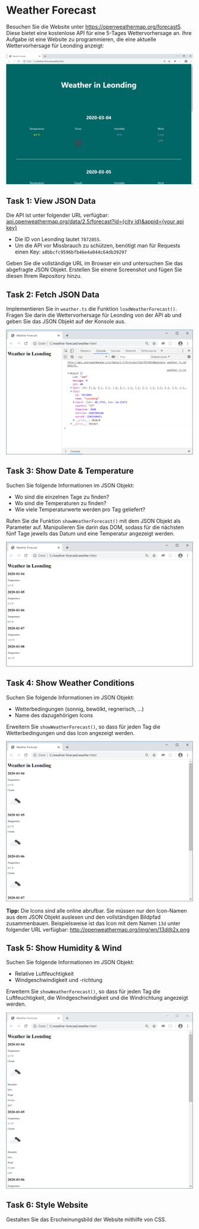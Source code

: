 # Weather Forecast

Besuchen Sie die Website unter https://openweathermap.org/forecast5. Diese bietet eine kostenlose API für eine 5-Tages Wettervorhersage an. Ihre Aufgabe ist eine Website zu programmieren, die eine aktuelle Wettervorhersage für Leonding anzeigt:

![img](./images/final.png)

## Task 1: View JSON Data

Die API ist unter folgender URL verfügbar: [api.openweathermap.org/data/2.5/forecast?id={city id}&appid={your api key}]()

- Die ID von Leonding lautet `7872055`.
- Um die API vor Missbrauch zu schützen, benötigt man für Requests einen Key: `a8bbcfc9596bfb46e4a044c64db39297`

Geben Sie die vollständige URL im Browser ein und untersuchen Sie das abgefragte JSON Objekt. Erstellen Sie einene Screenshot und fügen Sie diesen Ihrem Repository hinzu.

## Task 2: Fetch JSON Data

Implementieren Sie in `weather.ts` die Funktion `loadWeatherForecast()`. Fragen Sie darin die Wettervorhersage für Leonding von der API ab und geben Sie das JSON Objekt auf der Konsole aus.

![img](./images/task2.png)

## Task 3: Show Date & Temperature

Suchen Sie folgende Informationen im JSON Objekt:

- Wo sind die einzelnen Tage zu finden?
- Wo sind die Temperaturen zu finden?
- Wie viele Temperaturwerte werden pro Tag geliefert?

Rufen Sie die Funktion `showWeatherForecast()` mit dem JSON Objekt als Parameter auf. Manipulieren Sie darin das DOM, sodass für die nächsten fünf Tage jeweils das Datum und eine Temperatur angezeigt werden.

![img](./images/task3.png)

## Task 4: Show Weather Conditions

Suchen Sie folgende Informationen im JSON Objekt:

- Wetterbedingungen (sonnig, bewölkt, regnerisch, …)
- Name des dazugehörigen Icons

Erweitern Sie `showWeatherForecast()`, so dass für jeden Tag die Wetterbedingungen und das Icon angezeigt werden.

![img](./images/task4.png)

**Tipp:** Die Icons sind alle online abrufbar. Sie müssen nur den Icon-Namen aus dem JSON Objekt auslesen und den vollständigen Bildpfad zusammenbauen. Beispielsweise ist das Icon mit dem Namen `13d` unter folgender URL verfügbar: http://openweathermap.org/img/wn/13d@2x.png

## Task 5: Show Humidity & Wind

Suchen Sie folgende Informationen im JSON Objekt:

- Relative Luftfeuchtigkeit
- Windgeschwindigkeit und -richtung

Erweitern Sie `showWeatherForecast()`, so dass für jeden Tag die Luftfeuchtigkeit, die Windgeschwindigkeit und die Windrichtung angezeigt werden.

![img](./images/task5.png)

## Task 6: Style Website

Gestalten Sie das Erscheinungsbild der Website mithilfe von CSS.
